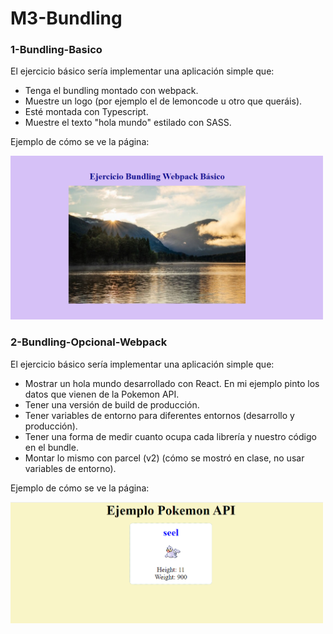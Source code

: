 # M3-Bundling
<div>
  <h3>1-Bundling-Basico</h3>
  <p>​El ejercicio básico sería implementar una aplicación simple que:</p>
  <ul>
    <li>Tenga el bundling montado con webpack.</li>
     <li>Muestre un logo (por ejemplo el de lemoncode u otro que queráis).</li>
    <li>Esté montada con Typescript.</li>
    <li>Muestre el texto "hola mundo" estilado con SASS.​</li>
  </ul>
      <p>Ejemplo de cómo se ve la página:</p>
  <img src="https://github.com/katherinepaucar/images/blob/main/lc-images/ejemplo-webpack-basico.png" width="500px" />
    <h3>2-Bundling-Opcional-Webpack</h3>
   
</div>
<div>
  <p>​El ejercicio básico sería implementar una aplicación simple que:</p>
  <ul>
    <li>Mostrar un hola mundo desarrollado con React. En mi ejemplo pinto los datos que vienen de la Pokemon API. </li>
     <li>Tener una versión de build de producción.</li>
    <li>Tener variables de entorno para diferentes entornos (desarrollo y producción).</li>
    <li>Tener una forma de medir cuanto ocupa cada librería y nuestro código en el bundle.​</li>
    <li>Montar lo mismo con parcel (v2) (cómo se mostró en clase, no usar variables de entorno).​</li>
  </ul>
  <p>Ejemplo de cómo se ve la página:</p>
  <img src="https://github.com/katherinepaucar/images/blob/main/lc-images/ejemploPokemonAPI.png" width="500px"  />

</div>





